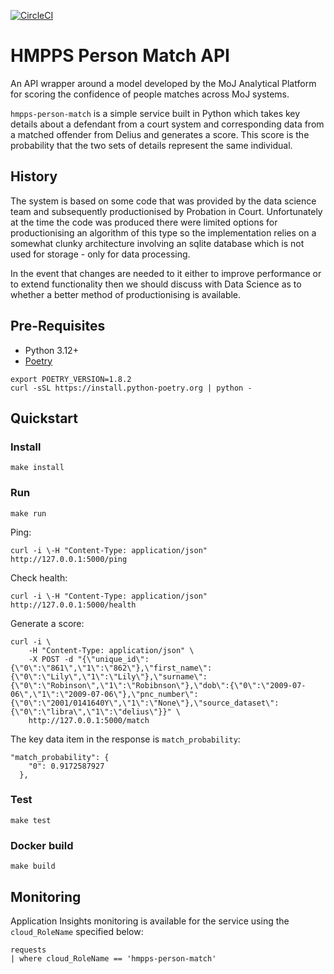 [![CircleCI](https://dl.circleci.com/status-badge/img/gh/ministryofjustice/hmpps-person-match/tree/main.svg?style=svg)](https://dl.circleci.com/status-badge/redirect/gh/ministryofjustice/hmpps-person-match/tree/main)

# HMPPS Person Match API

An API wrapper around a model developed by the MoJ Analytical Platform for scoring the confidence 
of people matches across MoJ systems.

`hmpps-person-match` is a simple service built in Python which takes key details about a defendant from a court system and corresponding data from a matched offender from Delius and generates a score. This score is the probability that the two sets of details represent the same individual.

## History

The system is based on some code that was provided by the data science team and subsequently productionised by Probation in Court. Unfortunately at the time the code was produced there were limited options for productionising an algorithm of this type so the implementation relies on a somewhat clunky architecture involving an sqlite database which is not used for storage - only for data processing.

In the event that changes are needed  to it either to improve performance or to extend functionality then we should discuss with Data Science as to whether a better method of productionising is available.


## Pre-Requisites

* Python 3.12+
* [Poetry](https://python-poetry.org/docs/)

```
export POETRY_VERSION=1.8.2
curl -sSL https://install.python-poetry.org | python -
```

## Quickstart

### Install

`make install`

### Run

`make run`

Ping:
```
curl -i \-H "Content-Type: application/json" http://127.0.0.1:5000/ping
``````

Check health:
```
curl -i \-H "Content-Type: application/json" http://127.0.0.1:5000/health
```

Generate a score:
```
curl -i \
    -H "Content-Type: application/json" \
    -X POST -d "{\"unique_id\":{\"0\":\"861\",\"1\":\"862\"},\"first_name\":{\"0\":\"Lily\",\"1\":\"Lily\"},\"surname\":{\"0\":\"Robinson\",\"1\":\"Robibnson\"},\"dob\":{\"0\":\"2009-07-06\",\"1\":\"2009-07-06\"},\"pnc_number\":{\"0\":\"2001/0141640Y\",\"1\":\"None\"},\"source_dataset\":{\"0\":\"libra\",\"1\":\"delius\"}}" \
    http://127.0.0.1:5000/match
```

The key data item in the response is `match_probability`:
```  
"match_probability": {
    "0": 0.9172587927
  },
  ```

### Test

`make test`

### Docker build

```make build```

## Monitoring

Application Insights monitoring is available for the service using the `cloud_RoleName` specified below:

```
requests
| where cloud_RoleName == 'hmpps-person-match'
```

